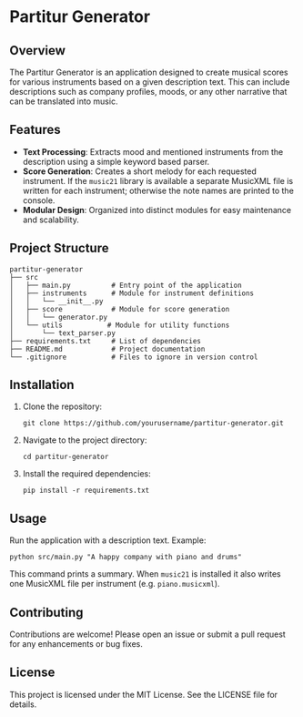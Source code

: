 # Partitur Generator

## Overview
The Partitur Generator is an application designed to create musical scores for various instruments based on a given description text. This can include descriptions such as company profiles, moods, or any other narrative that can be translated into music.

## Features
- **Text Processing**: Extracts mood and mentioned instruments from the description using a simple keyword based parser.
- **Score Generation**: Creates a short melody for each requested instrument. If
  the `music21` library is available a separate MusicXML file is written for
  each instrument; otherwise the note names are printed to the console.
- **Modular Design**: Organized into distinct modules for easy maintenance and scalability.

## Project Structure
```
partitur-generator
├── src
│   ├── main.py          # Entry point of the application
│   ├── instruments      # Module for instrument definitions
│   │   └── __init__.py
│   ├── score            # Module for score generation
│   │   └── generator.py
│   └── utils           # Module for utility functions
│       └── text_parser.py
├── requirements.txt     # List of dependencies
├── README.md            # Project documentation
└── .gitignore           # Files to ignore in version control
```

## Installation
1. Clone the repository:
   ```
   git clone https://github.com/yourusername/partitur-generator.git
   ```
2. Navigate to the project directory:
   ```
   cd partitur-generator
   ```
3. Install the required dependencies:
   ```
   pip install -r requirements.txt
   ```

## Usage
Run the application with a description text.  Example:
```
python src/main.py "A happy company with piano and drums"
```
This command prints a summary. When `music21` is installed it also writes one
MusicXML file per instrument (e.g. `piano.musicxml`).

## Contributing
Contributions are welcome! Please open an issue or submit a pull request for any enhancements or bug fixes.

## License
This project is licensed under the MIT License. See the LICENSE file for details.